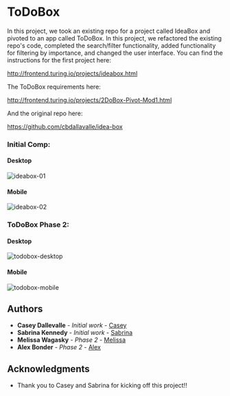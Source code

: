 # ToDoBox

In this project, we took an existing repo for a project called IdeaBox and pivoted to an app called ToDoBox. In this project, we refactored the existing repo's code, completed the search/filter functionality, added functionality for filtering by importance, and changed the user interface. You can find the instructions for the first project here:

http://frontend.turing.io/projects/ideabox.html

The ToDoBox requirements here:

http://frontend.turing.io/projects/2DoBox-Pivot-Mod1.html

And the original repo here:

https://github.com/cbdallavalle/idea-box

### Initial Comp:

#### Desktop
![ideabox-01](https://user-images.githubusercontent.com/24358415/32330873-0c8f5a50-bfa7-11e7-8330-5f3ba1fadbe9.png)

#### Mobile
![ideabox-02](https://user-images.githubusercontent.com/24358415/32330877-0e404378-bfa7-11e7-8a58-9b7d2ffa1e11.png)

### ToDoBox Phase 2:

#### Desktop
![todobox-desktop](https://user-images.githubusercontent.com/24358415/32330879-1017dba2-bfa7-11e7-9a94-eeaf2f14b0e0.png)

#### Mobile
![todobox-mobile](https://user-images.githubusercontent.com/24358415/32330885-131af03c-bfa7-11e7-8df2-22f08885d699.png)

## Authors

* **Casey Dallevalle** - *Initial work* - [Casey](https://github.com/cbdallavalle)
* **Sabrina Kennedy** - *Initial work* - [Sabrina](https://github.com/skenne21)
* **Melissa Wagasky** - *Phase 2* - [Melissa](https://github.com/wagasky)
* **Alex Bonder** - *Phase 2* - [Alex](https://github.com/lexbonder)

## Acknowledgments

* Thank you to Casey and Sabrina for kicking off this project!!
